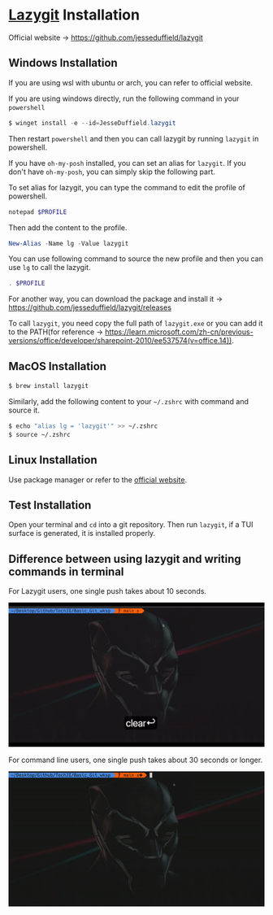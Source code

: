 # [Lazygit](https://github.com/jesseduffield/lazygit) Installation

Official website -> https://github.com/jesseduffield/lazygit

## Windows Installation

If you are using wsl with ubuntu or arch, you can refer to official website.

If you are using windows directly, run the following command in your `powershell`

```powershell
$ winget install -e --id=JesseDuffield.lazygit
```

Then restart `powershell` and then you can call lazygit by running `lazygit` in powershell.

If you have `oh-my-posh` installed, you can set an alias for `lazygit`. If you don't have `oh-my-posh`, you can simply skip the following part.

To set alias for lazygit, you can type the command to edit the profile of powershell.

```powershell
notepad $PROFILE
```

 Then add the content to the profile.

```powershell
New-Alias -Name lg -Value lazygit
```

You can use following command to source the new profile and then you can use `lg` to call the lazygit.

```powershell
. $PROFILE
```

For another way, you can download the package  and install it -> https://github.com/jesseduffield/lazygit/releases

To call `lazygit`, you need copy the full path of `lazygit.exe` or you can add it to the PATH(for reference -> https://learn.microsoft.com/zh-cn/previous-versions/office/developer/sharepoint-2010/ee537574(v=office.14)).

## MacOS Installation

```zsh
$ brew install lazygit
```

Similarly, add the following content to your `~/.zshrc` with command and source it.

```zsh
$ echo "alias lg = 'lazygit'" >> ~/.zshrc
$ source ~/.zshrc
```

## Linux Installation

Use package manager or refer to the [official website](https://github.com/jesseduffield/lazygit).

## Test Installation

Open your terminal and `cd` into a git repository. Then run `lazygit`, if a TUI surface is generated, it is installed properly.

## Difference between using lazygit and writing commands in terminal

For Lazygit users, one single push takes about 10 seconds.

![](./img/lazygit.gif)

For command line users,  one single push takes about 30 seconds or longer.

![](./img/git.gif)
